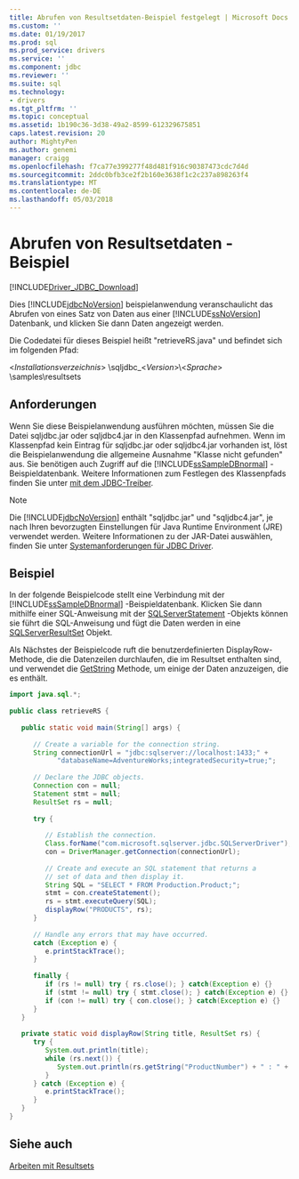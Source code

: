 ```yaml
---
title: Abrufen von Resultsetdaten-Beispiel festgelegt | Microsoft Docs
ms.custom: ''
ms.date: 01/19/2017
ms.prod: sql
ms.prod_service: drivers
ms.service: ''
ms.component: jdbc
ms.reviewer: ''
ms.suite: sql
ms.technology:
- drivers
ms.tgt_pltfrm: ''
ms.topic: conceptual
ms.assetid: 1b190c36-3d38-49a2-8599-612329675851
caps.latest.revision: 20
author: MightyPen
ms.author: genemi
manager: craigg
ms.openlocfilehash: f7ca77e399277f48d481f916c90387473cdc7d4d
ms.sourcegitcommit: 2ddc0bfb3ce2f2b160e3638f1c2c237a898263f4
ms.translationtype: MT
ms.contentlocale: de-DE
ms.lasthandoff: 05/03/2018
---
```

# <a name="retrieving-result-set-data-sample"></a>Abrufen von Resultsetdaten - Beispiel
[!INCLUDE[Driver_JDBC_Download](../../includes/driver_jdbc_download.md)]

  Dies [!INCLUDE[jdbcNoVersion](../../includes/jdbcnoversion_md.md)] beispielanwendung veranschaulicht das Abrufen von eines Satz von Daten aus einer [!INCLUDE[ssNoVersion](../../includes/ssnoversion_md.md)] Datenbank, und klicken Sie dann Daten angezeigt werden.  
  
 Die Codedatei für dieses Beispiel heißt "retrieveRS.java" und befindet sich im folgenden Pfad:  
  
 \<*Installationsverzeichnis*> \sqljdbc_\<*Version*>\\<*Sprache*> \samples\resultsets  
  
## <a name="requirements"></a>Anforderungen  
 Wenn Sie diese Beispielanwendung ausführen möchten, müssen Sie die Datei sqljdbc.jar oder sqljdbc4.jar in den Klassenpfad aufnehmen. Wenn im Klassenpfad kein Eintrag für sqljdbc.jar oder sqljdbc4.jar vorhanden ist, löst die Beispielanwendung die allgemeine Ausnahme "Klasse nicht gefunden" aus. Sie benötigen auch Zugriff auf die [!INCLUDE[ssSampleDBnormal](../../includes/sssampledbnormal_md.md)] -Beispieldatenbank. Weitere Informationen zum Festlegen des Klassenpfads finden Sie unter [mit dem JDBC-Treiber](../../connect/jdbc/using-the-jdbc-driver.md).  
  
> [!NOTE]  
>  Die [!INCLUDE[jdbcNoVersion](../../includes/jdbcnoversion_md.md)] enthält "sqljdbc.jar" und "sqljdbc4.jar", je nach Ihren bevorzugten Einstellungen für Java Runtime Environment (JRE) verwendet werden. Weitere Informationen zu der JAR-Datei auswählen, finden Sie unter [Systemanforderungen für JDBC Driver](../../connect/jdbc/system-requirements-for-the-jdbc-driver.md).  
  
## <a name="example"></a>Beispiel  
 In der folgende Beispielcode stellt eine Verbindung mit der [!INCLUDE[ssSampleDBnormal](../../includes/sssampledbnormal_md.md)] -Beispieldatenbank. Klicken Sie dann mithilfe einer SQL-Anweisung mit der [SQLServerStatement](../../connect/jdbc/reference/sqlserverstatement-class.md) -Objekts können sie führt die SQL-Anweisung und fügt die Daten werden in eine [SQLServerResultSet](../../connect/jdbc/reference/sqlserverresultset-class.md) Objekt.  
  
 Als Nächstes der Beispielcode ruft die benutzerdefinierten DisplayRow-Methode, die die Datenzeilen durchlaufen, die im Resultset enthalten sind, und verwendet die [GetString](../../connect/jdbc/reference/getstring-method-sqlserverresultset.md) Methode, um einige der Daten anzuzeigen, die es enthält.  
  
```java
import java.sql.*;  
  
public class retrieveRS {  
  
   public static void main(String[] args) {  
  
      // Create a variable for the connection string.  
      String connectionUrl = "jdbc:sqlserver://localhost:1433;" +  
            "databaseName=AdventureWorks;integratedSecurity=true;";  
  
      // Declare the JDBC objects.  
      Connection con = null;  
      Statement stmt = null;  
      ResultSet rs = null;  
  
      try {  
  
         // Establish the connection.  
         Class.forName("com.microsoft.sqlserver.jdbc.SQLServerDriver");  
         con = DriverManager.getConnection(connectionUrl);  
  
         // Create and execute an SQL statement that returns a  
         // set of data and then display it.  
         String SQL = "SELECT * FROM Production.Product;";  
         stmt = con.createStatement();  
         rs = stmt.executeQuery(SQL);  
         displayRow("PRODUCTS", rs);  
      }  
  
      // Handle any errors that may have occurred.  
      catch (Exception e) {  
         e.printStackTrace();  
      }  
  
      finally {  
         if (rs != null) try { rs.close(); } catch(Exception e) {}  
         if (stmt != null) try { stmt.close(); } catch(Exception e) {}  
         if (con != null) try { con.close(); } catch(Exception e) {}  
      }  
   }  
  
   private static void displayRow(String title, ResultSet rs) {  
      try {  
         System.out.println(title);  
         while (rs.next()) {  
            System.out.println(rs.getString("ProductNumber") + " : " + rs.getString("Name"));  
         }  
      } catch (Exception e) {  
         e.printStackTrace();  
      }  
   }  
}  
```  
  
## <a name="see-also"></a>Siehe auch  
 [Arbeiten mit Resultsets](../../connect/jdbc/working-with-result-sets.md)  
  
  
